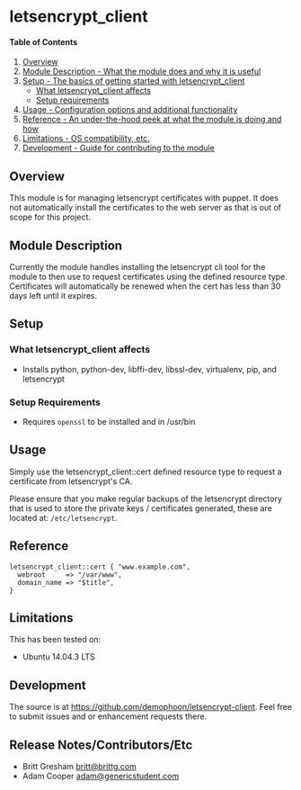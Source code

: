 # letsencrypt_client

#### Table of Contents

1. [Overview](#overview)
2. [Module Description - What the module does and why it is useful](#module-description)
3. [Setup - The basics of getting started with letsencrypt_client](#setup)
    * [What letsencrypt_client affects](#what-letsencrypt_client-affects)
    * [Setup requirements](#setup-requirements)
4. [Usage - Configuration options and additional functionality](#usage)
5. [Reference - An under-the-hood peek at what the module is doing and how](#reference)
5. [Limitations - OS compatibility, etc.](#limitations)
6. [Development - Guide for contributing to the module](#development)

## Overview

This module is for managing letsencrypt certificates with puppet. It does not
automatically install the certificates to the web server as that is out of
scope for this project.

## Module Description

Currently the module handles installing the letsencrypt cli tool for the module
to then use to request certificates using the defined resource type.
Certificates will automatically be renewed when the cert has less than 30 days
left until it expires.

## Setup

### What letsencrypt_client affects

* Installs python, python-dev, libffi-dev, libssl-dev, virtualenv, pip, and
letsencrypt

### Setup Requirements

* Requires `openssl` to be installed and in /usr/bin

## Usage

Simply use the letsencrypt_client::cert defined resource type to request a
certificate from letsencrypt's CA.

Please ensure that you make regular backups of the letsencrypt directory that
is used to store the private keys / certificates generated, these are located
at:
`/etc/letsencrypt`.

## Reference

```
letsencrypt_client::cert { "www.example.com",
  webroot     => "/var/www",
  domain_name => "$title",
}
```

## Limitations

This has been tested on:

* Ubuntu 14.04.3 LTS

## Development

The source is at https://github.com/demophoon/letsencrypt-client. Feel free to
submit issues and or enhancement requests there.

## Release Notes/Contributors/Etc

* Britt Gresham <britt@brittg.com>
* Adam Cooper <adam@genericstudent.com>
